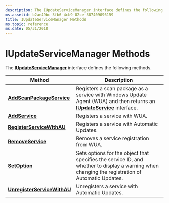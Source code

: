 ```yaml
---
description: The IUpdateServiceManager interface defines the following methods.
ms.assetid: b2ae49bc-3fb6-4cb9-82ce-387409096159
title: IUpdateServiceManager Methods
ms.topic: reference
ms.date: 05/31/2018
---
```


# IUpdateServiceManager Methods

The [**IUpdateServiceManager**](/windows/desktop/api/Wuapi/nn-wuapi-iupdateservicemanager) interface defines the following methods.



| Method                                                                           | Description                                                                                                                                      |
|----------------------------------------------------------------------------------|--------------------------------------------------------------------------------------------------------------------------------------------------|
| [**AddScanPackageService**](/windows/desktop/api/Wuapi/nf-wuapi-iupdateservicemanager-addscanpackageservice)     | Registers a scan package as a service with Windows Update Agent (WUA) and then returns an [**IUpdateService**](/windows/desktop/api/Wuapi/nn-wuapi-iupdateservice) interface.    |
| [**AddService**](/windows/desktop/api/Wuapi/nf-wuapi-iupdateservicemanager-addservice)                           | Registers a service with WUA.                                                                                                                    |
| [**RegisterServiceWithAU**](/windows/desktop/api/Wuapi/nf-wuapi-iupdateservicemanager-registerservicewithau)     | Registers a service with Automatic Updates.                                                                                                      |
| [**RemoveService**](/windows/desktop/api/Wuapi/nf-wuapi-iupdateservicemanager-removeservice)                     | Removes a service registration from WUA.                                                                                                         |
| [**SetOption**](/windows/desktop/api/Wuapi/nf-wuapi-iupdateservicemanager-setoption)                             | Sets options for the object that specifies the service ID, and whether to display a warning when changing the registration of Automatic Updates. |
| [**UnregisterServiceWithAU**](/windows/desktop/api/Wuapi/nf-wuapi-iupdateservicemanager-unregisterservicewithau) | Unregisters a service with Automatic Updates.                                                                                                    |



 

 

 



